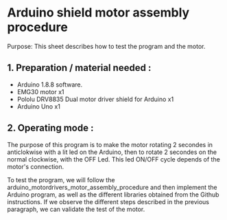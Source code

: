 # Arduino shield motor assembly procedure 

Purpose: This sheet describes how to test the program  and  the motor.

## 1. Preparation / material needed :

- Arduino 1.8.8 software.
- EMG30 motor x1
- Pololu DRV8835 Dual motor driver shield for Arduino x1
- Arduino Uno x1

## 2. Operating mode :

The purpose of this program is to make the motor rotating 2 secondes in anticlokwise with a
lit led on the Arduino, then to rotate 2 secondes on the normal clockwise, with the OFF Led. 
This led ON/OFF cycle depends of the motor's connection.

To test the program, we will follow the arduino_motordrivers_motor_assembly_procedure and then implement the Arduino program, as well as the different libraries obtained from the Github instructions. If we observe the different steps described in the previous paragraph, we can validate the test of the motor. 


	
